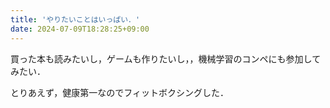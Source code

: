 ```yaml
---
title: 'やりたいことはいっぱい．'
date: 2024-07-09T18:28:25+09:00
---
```



買った本も読みたいし，ゲームも作りたいし，，機械学習のコンペにも参加してみたい．

とりあえず，健康第一なのでフィットボクシングした．
